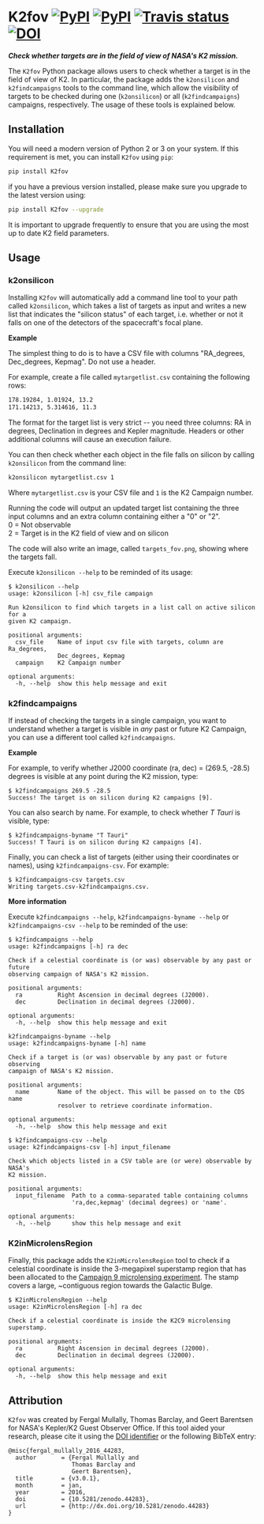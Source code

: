 # K2fov [![PyPI](http://img.shields.io/pypi/v/K2fov.svg)](https://pypi.python.org/pypi/K2fov/)  [![PyPI](http://img.shields.io/pypi/dm/K2fov.svg)](https://pypi.python.org/pypi/K2fov/) [![Travis status](https://travis-ci.org/KeplerGO/K2fov.svg)](https://travis-ci.org/KeplerGO/K2fov) [![DOI](https://zenodo.org/badge/10301/KeplerGO/K2fov.svg)](https://zenodo.org/badge/latestdoi/10301/KeplerGO/K2fov)
***Check whether targets are in the field of view of NASA's K2 mission.***

The `K2fov` Python package allows users to check whether a target is in the field of view of K2. 
In particular, the package adds the `k2onsilicon` and `k2findcampaigns` tools
to the command line, which allow the visibility of targets to be checked
during one (`k2onsilicon`) or all (`k2findcampaigns`) campaigns, respectively.
The usage of these tools is explained below.

## Installation

You will need a modern version of Python 2 or 3 on your system.
If this requirement is met, you can install `K2fov` using `pip`:
```bash
pip install K2fov
```
if you have a previous version installed, please make sure you upgrade to the
latest version using:
```bash
pip install K2fov --upgrade
```
It is important to upgrade frequently to ensure that you are using the most
up to date K2 field parameters.

## Usage

### k2onsilicon

Installing `K2fov` will automatically add a command line tool 
to your path called `k2onsilicon`, which takes a list of targets
as input and writes a new list that indicates the "silicon status"
of each target, i.e. whether or not it falls on one of the
detectors of the spacecraft's focal plane.

**Example**

The simplest thing to do is to have a CSV file with columns
"RA_degrees, Dec_degrees, Kepmag".
Do not use a header.

For example, create a file called `mytargetlist.csv` containing
the following rows:
```bash
178.19284, 1.01924, 13.2
171.14213, 5.314616, 11.3
```
The format for the target list is very strict -- you need three
columns: RA in degrees, Declination in degrees and Kepler
magnitude. Headers or other additional columns will cause an execution
failure.

You can then check whether each object in the file falls on silicon
by calling `k2onsilicon` from the command line:
```bash
k2onsilicon mytargetlist.csv 1
```
Where `mytargetlist.csv` is your CSV file and `1` is the K2 Campaign number.

Running the code will output an updated target list containing the three input columns and an extra column containing either a "0" or "2".<br>
0 = Not observable<br>
2 = Target is in the K2 field of view and on silicon<br>

The code will also write an image, called `targets_fov.png`, showing where the targets fall.

Execute `k2onsilicon --help` to be reminded of its usage:
```
$ k2onsilicon --help
usage: k2onsilicon [-h] csv_file campaign

Run k2onsilicon to find which targets in a list call on active silicon for a
given K2 campaign.

positional arguments:
  csv_file    Name of input csv file with targets, column are Ra_degrees,
              Dec_degrees, Kepmag
  campaign    K2 Campaign number

optional arguments:
  -h, --help  show this help message and exit
```


### k2findcampaigns

If instead of checking the targets in a single campaign,
you want to understand whether a target is visible in *any* past or
future K2 Campaign, you can use a different tool called `k2findcampaigns`.

**Example**

For example, to verify whether J2000 coordinate
(ra, dec) = (269.5, -28.5) degrees is visible at any point
during the K2 mission, type:
```
$ k2findcampaigns 269.5 -28.5
Success! The target is on silicon during K2 campaigns [9].
```

You can also search by name.
For example, to check whether *T Tauri* is visible, type:
```
$ k2findcampaigns-byname "T Tauri"
Success! T Tauri is on silicon during K2 campaigns [4].
```

Finally, you can check a list of targets (either using their coordinates or names), using `k2findcampaigns-csv`.
For example:
```
$ k2findcampaigns-csv targets.csv
Writing targets.csv-k2findcampaigns.csv.
```

**More information**

Execute `k2findcampaigns --help`, `k2findcampaigns-byname --help` or `k2findcampaigns-csv --help` to be reminded of the use:
```
$ k2findcampaigns --help
usage: k2findcampaigns [-h] ra dec

Check if a celestial coordinate is (or was) observable by any past or future
observing campaign of NASA's K2 mission.

positional arguments:
  ra          Right Ascension in decimal degrees (J2000).
  dec         Declination in decimal degrees (J2000).

optional arguments:
  -h, --help  show this help message and exit
```

```
k2findcampaigns-byname --help
usage: k2findcampaigns-byname [-h] name

Check if a target is (or was) observable by any past or future observing
campaign of NASA's K2 mission.

positional arguments:
  name        Name of the object. This will be passed on to the CDS name
              resolver to retrieve coordinate information.

optional arguments:
  -h, --help  show this help message and exit
```

```
$ k2findcampaigns-csv --help
usage: k2findcampaigns-csv [-h] input_filename

Check which objects listed in a CSV table are (or were) observable by NASA's
K2 mission.

positional arguments:
  input_filename  Path to a comma-separated table containing columns
                  'ra,dec,kepmag' (decimal degrees) or 'name'.

optional arguments:
  -h, --help      show this help message and exit
```


### K2inMicrolensRegion

Finally, this package adds the `K2inMicrolensRegion` tool to check if a
celestial coordinate is inside the 3-megapixel superstamp region
that has been allocated to the [Campaign 9 microlensing experiment](http://keplerscience.arc.nasa.gov/k2-c9.html).
The stamp covers a large, ~contiguous region towards the Galactic Bulge.
```
$ K2inMicrolensRegion --help
usage: K2inMicrolensRegion [-h] ra dec

Check if a celestial coordinate is inside the K2C9 microlensing superstamp.

positional arguments:
  ra          Right Ascension in decimal degrees (J2000).
  dec         Declination in decimal degrees (J2000).

optional arguments:
  -h, --help  show this help message and exit
```


## Attribution

`K2fov` was created by Fergal Mullally, Thomas Barclay, and Geert Barentsen
for NASA's Kepler/K2 Guest Observer Office.
If this tool aided your research, please cite it using the [DOI identifier](https://zenodo.org/record/44283) or the following BibTeX entry:
```
@misc{fergal_mullally_2016_44283,
  author       = {Fergal Mullally and
                  Thomas Barclay and
                  Geert Barentsen},
  title        = {v3.0.1},
  month        = jan,
  year         = 2016,
  doi          = {10.5281/zenodo.44283},
  url          = {http://dx.doi.org/10.5281/zenodo.44283}
}
```
